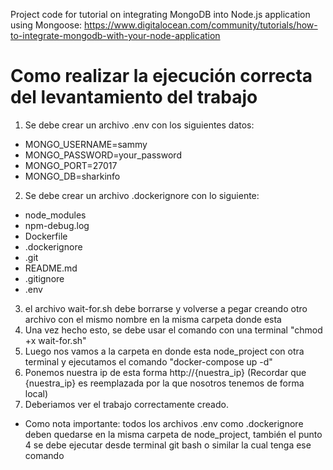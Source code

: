 Project code for tutorial on integrating MongoDB into Node.js application using Mongoose: https://www.digitalocean.com/community/tutorials/how-to-integrate-mongodb-with-your-node-application

# Como realizar la ejecución correcta del levantamiento del trabajo
1. Se debe crear un archivo .env con los siguientes datos:
- MONGO_USERNAME=sammy
- MONGO_PASSWORD=your_password
- MONGO_PORT=27017
- MONGO_DB=sharkinfo
2. Se debe crear un archivo .dockerignore con lo siguiente:
- node_modules
- npm-debug.log
- Dockerfile
- .dockerignore
- .git
- README.md
- .gitignore
- .env
3. el archivo wait-for.sh debe borrarse y volverse a pegar creando otro archivo con el mismo nombre en la misma carpeta donde esta
4. Una vez hecho esto, se debe usar el comando con una terminal "chmod +x wait-for.sh"
5. Luego nos vamos a la carpeta en donde esta node_project con otra terminal  y ejecutamos el comando "docker-compose up -d"
6. Ponemos nuestra ip de esta forma http://{nuestra_ip}  (Recordar que {nuestra_ip} es reemplazada por la que nosotros tenemos de forma local)
7. Deberiamos ver el trabajo correctamente creado.
- Como nota importante: todos los archivos .env como .dockerignore deben quedarse en la misma carpeta de node_project, también el punto 4 se debe ejecutar desde terminal git bash o similar la cual tenga ese comando
